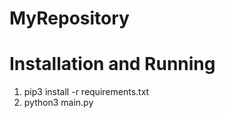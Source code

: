 # MyRepository
Installation and Running
==================================
1. pip3 install -r requirements.txt
2. python3 main.py
